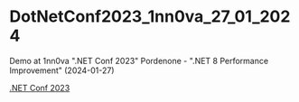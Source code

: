 # DotNetConf2023_1nn0va_27_01_2024

Demo at 1nn0va ".NET Conf 2023" Pordenone - ".NET 8 Performance Improvement" (2024-01-27)

[.NET Conf 2023](https://netconf2023.1nn0va.it/agenda.html)
